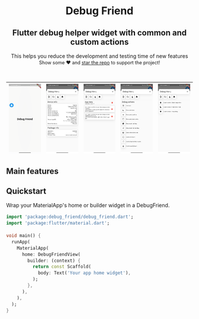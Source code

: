 <div align="center">
    <h1>Debug Friend</h1>
</div>
<h2 align="center">Flutter debug helper widget with common and custom actions</h2>
<p align="center">
    This helps you reduce the development and testing time of new features
   <br>
   <span style="font-size: 0.9em"> Show some ❤️ and <a href="https://github.com/Frezyx/debug_friend">star the repo</a> to support the project! </span>
</p>
<br>

| ![Image](example/repo_files/preview.gif) | ![Image](example/repo_files/s1.jpg) | ![Image](example/repo_files/s2.jpg) | ![Image](example/repo_files/s3.jpg) | ![Image](example/repo_files/s4.jpg) | 
| :------------: | :------------: | :------------: | :------------: |  :------------: |

## Main features

## Quickstart

Wrap your MaterialApp's home or builder widget in a DebugFriend.

```dart
import 'package:debug_friend/debug_friend.dart';
import 'package:flutter/material.dart';

void main() {
  runApp(
    MaterialApp(
      home: DebugFriendView(
        builder: (context) {
          return const Scaffold(
            body: Text('Your app home widget'),
          );
        },
      ),
    ),
  );
}
```